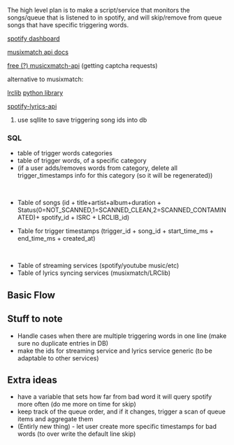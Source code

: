 The high level plan is to make a script/service that monitors the songs/queue that is listened to in spotify, and will skip/remove from queue songs that have specific triggering words.

[spotify dashboard](https://developer.spotify.com/dashboard/1184e319941f4bde926b43d9304e7d60)



[musixmatch api docs](https://docs.musixmatch.com/lyrics-api/introduction)

[free (?) musicxmatch-api](https://github.com/Strvm/musicxmatch-api)
(getting captcha requests)

alternative to musixmatch:

[lrclib](https://lrclib.net/docs)
[python library](https://github.com/Dr-Blank/lrclibapi)



[spotify-lyrics-api](https://github.com/akashrchandran/spotify-lyrics-api)



1) use sqllite to save triggering song ids into db 


### SQL
- table of trigger words categories
- table of trigger words, of a specific category
- (if a user adds/removes words from category, delete all trigger_timestamps info for this category (so it will be regenerated))

<br>

- Table of songs (id + title+artist+album+duration + Status(0=NOT_SCANNED,1=SCANNED_CLEAN,2=SCANNED_CONTAMINATED)+ spotify_id + ISRC + LRCLIB_id)

- Table for trigger timestamps (trigger_id + song_id + start_time_ms + end_time_ms + created_at)

<br>

- Table of streaming services (spotify/youtube music/etc)
- Table of lyrics syncing services (musixmatch/LRClib)



## Basic Flow



## Stuff to note
- Handle cases when there are multiple triggering words in one line (make sure no duplicate entries in DB)
- make the ids for streaming service and lyrics service generic (to be adaptable to other services)

## Extra ideas
- have a variable that sets how far from bad word it will query spotify more often (do me more on time for skip)
- keep track of the queue order, and if it changes, trigger a scan of queue items and aggregate them
- (Entirly new thing) - let user create more specific timestamps for bad words (to over write the default line skip)

